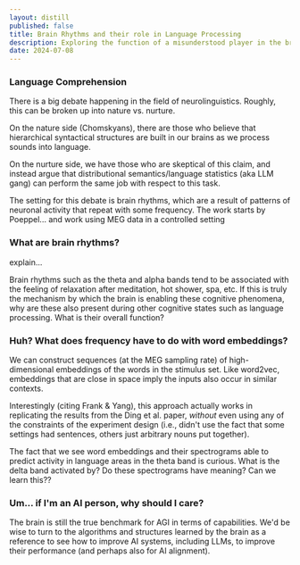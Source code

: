```yaml
---
layout: distill
published: false
title: Brain Rhythms and their role in Language Processing
description: Exploring the function of a misunderstood player in the brain
date: 2024-07-08
---
```




### Language Comprehension

There is a big debate happening in the field of neurolinguistics. Roughly, this can be broken up into nature vs. nurture.

On the nature side (Chomskyans), there are those who believe that hierarchical syntactical structures are built in our brains as we process sounds into language.

On the nurture side, we have those who are skeptical of this claim, and instead argue that distributional semantics/language statistics (aka LLM gang) can perform the same job with respect to this task.

The setting for this debate is brain rhythms, which are a result of patterns of neuronal activity that repeat with some frequency. The work starts by Poeppel... and work using MEG data in a controlled setting

<!-- insert picture of task and key result-->

 
### What are brain rhythms?

explain...

Brain rhythms such as the theta and alpha bands tend to be associated with the feeling of relaxation after meditation, hot shower, spa, etc. If this is truly the mechanism by which the brain is enabling these cognitive phenomena, why are these also present during other cognitive states such as language processing. What is their overall function?


### Huh? What does frequency have to do with word embeddings?

We can construct sequences (at the MEG sampling rate) of high-dimensional embeddings of the words in the stimulus set. Like word2vec, embeddings that are close in space imply the inputs also occur in similar contexts.

Interestingly (citing Frank & Yang), this approach actually works in replicating the results from the Ding et al. paper, *without* even using any of the constraints of the experiment design (i.e., didn't use the fact that some settings had sentences, others just arbitrary nouns put together).

The fact that we see word embeddings and their spectrograms able to predict activity in language areas in the theta band is curious. What is the delta band activated by? Do these spectrograms have meaning? Can we learn this??


### Um... if I'm an AI person, why should I care?

The brain is still the true benchmark for AGI in terms of capabilities. We'd be wise to turn to the algorithms and structures learned by the brain as a reference to see how to improve AI systems, including LLMs, to improve their performance (and perhaps also for AI alignment). 